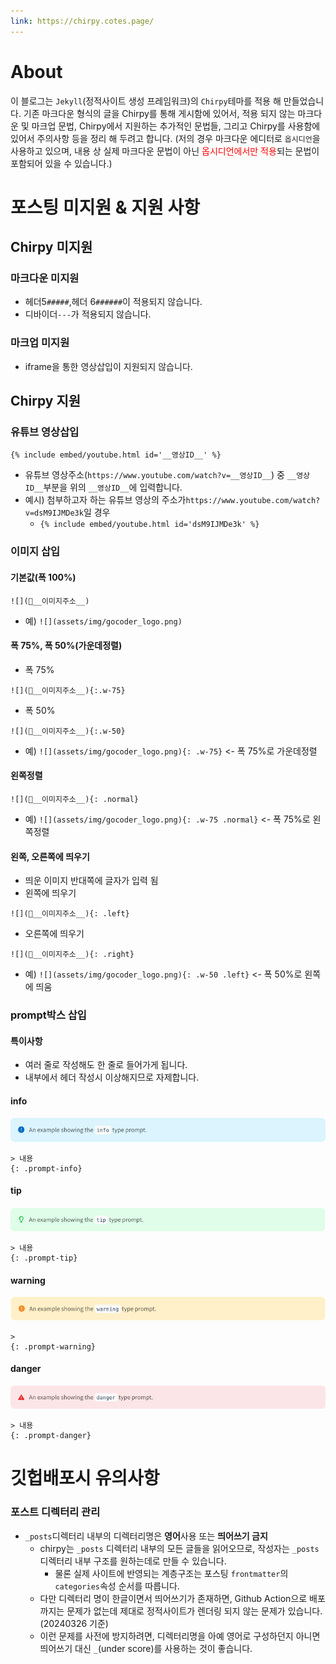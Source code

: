 ```yaml
---
link: https://chirpy.cotes.page/
---
```

# About
이 블로그는 `Jekyll`(정적사이트 생성 프레임워크)의 `Chirpy`테마를 적용 해 만들었습니다.
기존 마크다운 형식의 글을 Chirpy를 통해 게시함에 있어서,
적용 되지 않는 마크다운 및 마크업 문법, Chirpy에서 지원하는 추가적인 문법들,
그리고 Chirpy를 사용함에 있어서 주의사항 등을 정리 해 두려고 합니다.
(저의 경우 마크다운 에디터로 `옵시디언`을 사용하고 있으며,
내용 상 실제 마크다운 문법이 아닌 <font color="#ff0000">옵시디언에서만 적용</font>되는 문법이 포함되어 있을 수 있습니다.)

# 포스팅 미지원 & 지원 사항
## Chirpy 미지원
### 마크다운 미지원
- 헤더5`#####`,헤더 6`######`이 적용되지 않습니다.
-  디바이더`---`가 적용되지 않습니다.

### 마크업 미지원
-  iframe을 통한 영상삽입이 지원되지 않습니다.

## Chirpy 지원
### 유튜브 영상삽입
```
{% include embed/youtube.html id='__영상ID__' %}
```
-  유튜브 영상주소(`https://www.youtube.com/watch?v=__영상ID__`) 중 `__영상ID__`부분을 위의 `__영상ID__`에 입력합니다.
- 예시) 첨부하고자 하는 유튜브 영상의 주소가`https://www.youtube.com/watch?v=dsM9IJMDe3k`일 경우
	- `{% include embed/youtube.html id='dsM9IJMDe3k' %}`

### 이미지 삽입
#### 기본값(폭 100%)
```
![](__이미지주소__)
````
- 예) `![](assets/img/gocoder_logo.png)`

#### 폭 75%, 폭 50%(가운데정렬)
- 폭 75%
```
![](__이미지주소__){:.w-75}
````
- 폭 50%
```
![](__이미지주소__){:.w-50}
````
- 예) `![](assets/img/gocoder_logo.png){: .w-75}` <- 폭 75%로 가운데정렬

#### 왼쪽정렬
```
![](__이미지주소__){: .normal}
````
- 예) `![](assets/img/gocoder_logo.png){: .w-75 .normal}` <- 폭 75%로 왼쪽정렬

#### 왼쪽, 오른쪽에 띄우기
- 띄운 이미지 반대쪽에 글자가 입력 됨
- 왼쪽에 띄우기
```
![](__이미지주소__){: .left}
````
- 오른쪽에 띄우기
```
![](__이미지주소__){: .right}
````
- 예) `![](assets/img/gocoder_logo.png){: .w-50 .left}` <- 폭 50%로 왼쪽에 띄움


### prompt박스 삽입
#### 특이사항
- 여러 줄로 작성해도 한 줄로 들어가게 됩니다.
- 내부에서 헤더 작성시 이상해지므로 자제합니다.
#### info
![](assets/img/attachment/README.png)
```
> 내용
{: .prompt-info}
```

#### tip
![](assets/img/attachment/README-1.png)
```
> 내용
{: .prompt-tip}
```

#### warning
![](assets/img/attachment/README-2.png)
```
> 
{: .prompt-warning}
```

#### danger
![](assets/img/attachment/README-3.png)
```
> 내용
{: .prompt-danger}
```


# 깃헙배포시 유의사항
### 포스트 디렉터리 관리
- `_posts`디렉터리 내부의 디렉터리명은 **영어**사용 또는 **띄어쓰기 금지**
	- chirpy는 `_posts` 디렉터리 내부의 모든 글들을 읽어오므로, 작성자는 `_posts`디렉터리 내부 구조를 원하는데로 만들 수 있습니다.
		- 물론 실제 사이트에 반영되는 계층구조는 포스팅 `frontmatter`의 `categories`속성 순서를 따릅니다.
	- 다만 디렉터리 명이 한글이면서 띄어쓰기가 존재하면, Github Action으로 배포까지는 문제가 없는데 제대로 정적사이트가 렌더링 되지 않는 문제가 있습니다.(20240326 기준)
	- 이런 문제를 사전에 방지하려면, 디렉터리명을 아예 영어로 구성하던지 아니면 띄어쓰기 대신 `_`(under score)를 사용하는 것이 좋습니다.